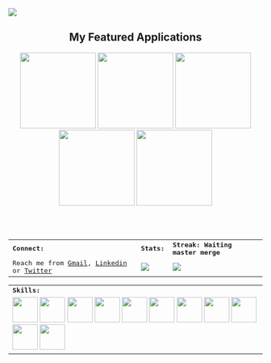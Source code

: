 <a href="https://devmehmetates.github.io"> <img src="https://user-images.githubusercontent.com/74152011/215314642-5a66c39f-ee75-4e2f-b13e-c908263e031b.png"> </a>
<div>
    <h2 align=center> My Featured Applications </h2>
</div>

<div align=center>
    <a href="https://github.com/devmehmetates/iTunes-Search-API"><img width=150 src="https://user-images.githubusercontent.com/74152011/207431910-678e7493-df18-424f-9322-6796df6492bb.png"></a>
    <a href="https://github.com/devmehmetates/TipsForRiot-New"><img width=150 src="https://user-images.githubusercontent.com/74152011/207431907-2fcc5447-ed87-4e68-be91-66faf481324b.png"></a>
    <a href="https://github.com/devmehmetates/Health-Care-Public"><img width=150 src="https://user-images.githubusercontent.com/74152011/207431900-2928e7cd-66c2-4863-8deb-b55103625b90.png"></a>
    <a href="https://github.com/devmehmetates/Socia"><img width=150 src="https://user-images.githubusercontent.com/74152011/207431885-be552761-bdea-4cb9-bd6f-a473e7733dcb.png"></a>
    <a href="https://github.com/devmehmetates/MedExp-MVVM"><img width=150 src="https://user-images.githubusercontent.com/74152011/207431913-a6f48dda-e209-4423-8cd0-160a3d7e047d.png"></a>
</div>

<br><br>
<table>
    <tr>
        <td colspan="4">
        <strong><samp>Connect:</samp></strong>
        </td>
        <td colspan="2">
        <strong><samp>Stats:</samp></strong>
        </td>
        <td colspan="2">
        <strong><samp>Streak: Waiting master merge </samp></strong>
        </td>
    </tr>
    <tr>
        <td colspan="4" rowspan="2">
        <samp>Reach me from <a href="mailto:devmehmetates@gmail.com">Gmail</a>, <a href=https://www.linkedin.com/in/devmehmetates>Linkedin</a> or <a href=https://twitter.com/devmehmetates>Twitter</a></samp>
        </td>
        <td colspan="2" rowspan="2">
        <a href="https://github-readme-stats.vercel.app/api?username=devmehmetates&count_private=true&hide_border=true&show_icons=true&theme=tokyonight">
        <img src="https://github-readme-stats.vercel.app/api?username=devmehmetates&count_private=true&hide_border=true&show_icons=true&theme=tokyonight">
        </a>
        </td>
        <td colspan="2" rowspan="2">
        <a href="https://github-readme-streak-stats.herokuapp.com/?user=devmehmetates&hide_border=true&theme=tokyonight">
        <img src="https://github-readme-streak-stats.herokuapp.com/?user=devmehmetates&hide_border=true&theme=tokyonight">
        </a>
        </td>
    </tr>
</table>

<div align=center>
<table>
    <tr>
        <td colspan="8">
        <strong><samp>Skills:</samp></strong>
        </td>
    </tr>
        <tr>
        <td colspan="8">
        <a href="https://developer.apple.com/swift/"><img src="https://img.icons8.com/color/480/000000/swift.png" width=50></a>
        <a href="https://developer.apple.com/xcode/swiftui/"><img src="https://img.icons8.com/color/480/000000/swiftui.png" width=50></a>
        <a href="https://developer.apple.com/xcode/"><img src="https://img.icons8.com/color/480/000000/xcode.png" width=50></a>
        <a href="https://dart.dev/"><img src="https://img.icons8.com/color/480/000000/dart.png" width=50></a>
        <a href="https://flutter.dev/"><img src="https://img.icons8.com/color/480/000000/flutter.png" width=50></a>
        <a href="https://code.visualstudio.com/"><img src="https://img.icons8.com/color/480/000000/visual-studio-code-2019.png" width=50></a>
        <a href="https://developer.android.com/studio"><img src="https://img.icons8.com/color/480/000000/android-studio.png" width=50></a>
        <a href="https://www.figma.com/"><img src="https://img.icons8.com/color/480/000000/figma.png" width=50></a>
        <a href="https://www.adobe.com/tr/products/xd.html"><img src="https://img.icons8.com/color/480/000000/adobe-xd--v1.png" width=50></a>
        <a href="https://git-scm.com/"><img src="https://img.icons8.com/color/480/000000/git.png" width=50></a>
        <a href="https://firebase.google.com/"><img src="https://img.icons8.com/color/480/000000/firebase.png" width=50></a>            
        </td>
    </tr>
</table>
</div>

